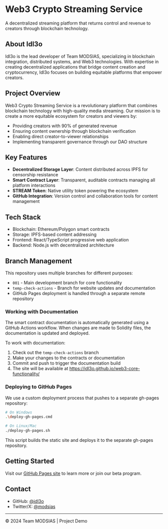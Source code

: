 # Web3 Crypto Streaming Service

A decentralized streaming platform that returns control and revenue to creators through blockchain technology.

## About Idl3o

Idl3o is the lead developer of Team MODSIAS, specializing in blockchain integration, distributed systems, and Web3 technologies. With expertise in creating decentralized applications that bridge content creation and cryptocurrency, Idl3o focuses on building equitable platforms that empower creators.

## Project Overview

Web3 Crypto Streaming Service is a revolutionary platform that combines blockchain technology with high-quality media streaming. Our mission is to create a more equitable ecosystem for creators and viewers by:

- Providing creators with 90% of generated revenue
- Ensuring content ownership through blockchain verification
- Enabling direct creator-to-viewer relationships
- Implementing transparent governance through our DAO structure

## Key Features

- **Decentralized Storage Layer**: Content distributed across IPFS for censorship resistance
- **Smart Contract Layer**: Transparent, auditable contracts managing all platform interactions
- **STREAM Token**: Native utility token powering the ecosystem
- **GitHub Integration**: Version control and collaboration tools for content management

## Tech Stack

- Blockchain: Ethereum/Polygon smart contracts
- Storage: IPFS-based content addressing
- Frontend: React/TypeScript progressive web application
- Backend: Node.js with decentralized architecture

## Branch Management

This repository uses multiple branches for different purposes:

- `001` - Main development branch for core functionality
- `temp-check-actions` - Branch for website updates and documentation
- GitHub Pages deployment is handled through a separate remote repository

### Working with Documentation

The smart contract documentation is automatically generated using a GitHub Actions workflow. When changes are made to Solidity files, the documentation is updated and deployed.

To work with documentation:
1. Check out the `temp-check-actions` branch
2. Make your changes to the contracts or documentation
3. Commit and push to trigger the documentation build
4. The site will be available at https://idl3o.github.io/web3-core-functionality/

### Deploying to GitHub Pages

We use a custom deployment process that pushes to a separate gh-pages repository:

```bash
# On Windows
.\deploy-gh-pages.cmd

# On Linux/Mac
./deploy-gh-pages.sh
```

This script builds the static site and deploys it to the separate gh-pages repository.

## Getting Started

Visit our [GitHub Pages site](https://idl3o.github.io/gh-pages) to learn more or join our beta program.

## Contact

- GitHub: [@idl3o](https://github.com/idl3o)
- Twitter/X: [@modsias](https://x.com/modsias)

---

© 2024 Team MODSIAS | Project Demo
